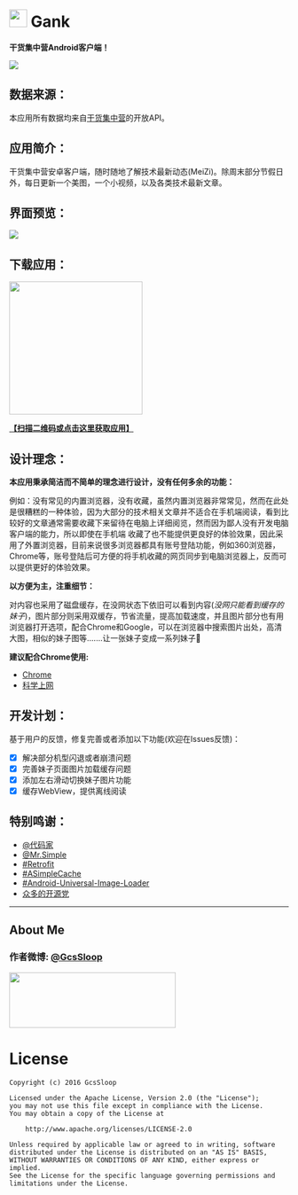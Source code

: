# <img src="http://ww4.sinaimg.cn/large/005Xtdi2jw1f2z87fyupqj3074074glu.jpg" width=32 /> Gank

**干货集中营Android客户端！**

![](http://ww1.sinaimg.cn/large/005Xtdi2jw1f2ztnuj83bj30rs0i5tbo.jpg)

## 数据来源：

  本应用所有数据均来自[干货集中营](http://gank.io/)的开放API。


## 应用简介：

  干货集中营安卓客户端，随时随地了解技术最新动态(MeiZi)。除周末部分节假日外，每日更新一个美图，一个小视频，以及各类技术最新文章。
  
## 界面预览：

![](http://ww2.sinaimg.cn/large/005Xtdi2jw1f304pnc0h5j30sg0lcn3p.jpg)

## 下载应用：

<img src="http://ww1.sinaimg.cn/large/005Xtdi2jw1f306z4hhcwj30b40b4ab5.jpg" width=240 />

[**【扫描二维码或点击这里获取应用】**](http://fir.im/GankByGcsSloop)

## 设计理念：

 **本应用秉承简洁而不简单的理念进行设计，没有任何多余的功能：**
 
 例如：没有常见的内置浏览器，没有收藏，虽然内置浏览器非常常见，然而在此处是很糟糕的一种体验，因为大部分的技术相关文章并不适合在手机端阅读，看到比较好的文章通常需要收藏下来留待在电脑上详细阅览，然而因为鄙人没有开发电脑客户端的能力，所以即使在手机端 收藏了也不能提供更良好的体验效果，因此采用了外置浏览器，目前来说很多浏览器都具有账号登陆功能，例如360浏览器，Chrome等，账号登陆后可方便的将手机收藏的网页同步到电脑浏览器上，反而可以提供更好的体验效果。
 
 **以方便为主，注重细节：**
 
 对内容也采用了磁盘缓存，在没网状态下依旧可以看到内容(*没网只能看到缓存的妹子*)，图片部分则采用双缓存，节省流量，提高加载速度，并且图片部分也有用浏览器打开选项，配合Chrome和Google，可以在浏览器中搜索图片出处，高清大图，相似的妹子图等.......让一张妹子变成一系列妹子:underage:

**建议配合Chrome使用:**

* [Chrome](https://www.google.com/chrome/browser/desktop/index.html)
* [科学上网](https://github.com/GcsSloop/Note/blob/master/GFW/README.md)

## 开发计划：
 基于用户的反馈，修复完善或者添加以下功能(欢迎在Issues反馈)：
 
 - [x] 解决部分机型闪退或者崩溃问题
 - [x] 完善妹子页面图片加载缓存问题
 - [x] 添加左右滑动切换妹子图片功能
 - [x] 缓存WebView，提供离线阅读

## 特别鸣谢：

* [@代码家](https://github.com/daimajia)
* [@Mr.Simple](http://blog.csdn.net/bboyfeiyu/article/details/39935329)
* [#Retrofit](https://github.com/square/retrofit)
* [#ASimpleCache](https://github.com/yangfuhai/ASimpleCache)
* [#Android-Universal-Image-Loader](https://github.com/nostra13/Android-Universal-Image-Loader)
* [众多的开源党](https://github.com/)

******

## About Me
### 作者微博: [@GcsSloop](http://weibo.com/GcsSloop)

<a href="https://github.com/GcsSloop/SloopBlog/blob/master/FINDME.md" target="_blank"> <img src="http://ww4.sinaimg.cn/large/005Xtdi2gw1f1qn89ihu3j315o0dwwjc.jpg" width=300 height=100 /> </a>


# License
```
Copyright (c) 2016 GcsSloop

Licensed under the Apache License, Version 2.0 (the "License");
you may not use this file except in compliance with the License.
You may obtain a copy of the License at

    http://www.apache.org/licenses/LICENSE-2.0

Unless required by applicable law or agreed to in writing, software
distributed under the License is distributed on an "AS IS" BASIS,
WITHOUT WARRANTIES OR CONDITIONS OF ANY KIND, either express or implied.
See the License for the specific language governing permissions and
limitations under the License.
```
